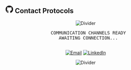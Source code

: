 ## <img src="https://raw.githubusercontent.com/devicons/devicon/master/icons/github/github-original.svg" width="25" height="25" /> Contact Protocols

<div align="center">
  
  ![Divider](https://capsule-render.vercel.app/api?type=rect&color=0A0A0A&height=1&section=header&width=400)
  
  <pre>
  COMMUNICATION CHANNELS READY
  AWAITING CONNECTION...
  </pre>
  
  <p>
    <a href="mailto:adam.benyekkou.pro@hotmail.com"><img src="https://img.shields.io/badge/Email-000000?style=flat&logo=gmail&logoColor=white" alt="Email"/></a>
    <a href="https://www.linkedin.com/in/adambnk/"><img src="https://img.shields.io/badge/LinkedIn-000000?style=flat&logo=linkedin&logoColor=white" alt="LinkedIn"/></a>
  </p>
  
  ![Divider](https://capsule-render.vercel.app/api?type=rect&color=0A0A0A&height=1&section=header&width=400)
</div>
